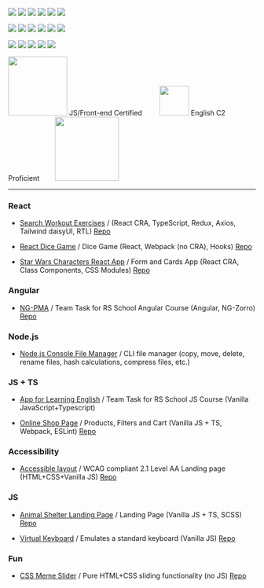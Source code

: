 
  <img src="https://img.shields.io/badge/JavaScript-323330?style=for-the-badge&logo=javascript&logoColor=F7DF1E">   <img src="https://img.shields.io/badge/TypeScript-007ACC?style=for-the-badge&logo=typescript&logoColor=white">   <img src="https://img.shields.io/badge/Angular-DD0031?style=for-the-badge&logo=angular&logoColor=white">    <img src="https://img.shields.io/badge/React-20232A?style=for-the-badge&logo=react&logoColor=61DAFB"> <img src="https://img.shields.io/badge/Redux-593D88?style=for-the-badge&logo=redux&logoColor=white">  <img src="https://img.shields.io/badge/testing%20library-323330?style=for-the-badge&logo=testing-library&logoColor=red">  
  
  
 <img src="https://img.shields.io/badge/HTML5-E34F26?style=for-the-badge&logo=html5&logoColor=white">     <img src="https://img.shields.io/badge/CSS3-1572B6?style=for-the-badge&logo=css3&logoColor=white">     <img src="https://img.shields.io/badge/Sass-CC6699?style=for-the-badge&logo=sass&logoColor=white">     <img src="https://img.shields.io/badge/Tailwind_CSS-38B2AC?style=for-the-badge&logo=tailwind-css&logoColor=white">     <img src="https://img.shields.io/badge/material%20design-757575?style=for-the-badge&logo=material%20design&logoColor=white">     <img src="https://img.shields.io/badge/Ant%20Design-1890FF?style=for-the-badge&logo=antdesign&logoColor=white">
  
 <img src="https://img.shields.io/badge/VSCode-0078D4?style=for-the-badge&logo=visual%20studio%20code&logoColor=white">    <img src="https://img.shields.io/badge/eslint-3A33D1?style=for-the-badge&logo=eslint&logoColor=white"> <img src="https://img.shields.io/badge/prettier-1A2C34?style=for-the-badge&logo=prettier&logoColor=F7BA3E">       <img src="https://img.shields.io/badge/webpack-1572B6?style=for-the-badge&logo=webpack&logoColor=white">  <img src="https://img.shields.io/badge/npm-DD0031?style=for-the-badge&logo=npm&logoColor=white">
 
 
 
[<img src="https://rs.school/images/rs_school.svg" width="120">](https://rs.school/js/)  JS/Front-end Certified &nbsp; &nbsp; &nbsp; &nbsp; [<img src="https://user-images.githubusercontent.com/99475472/217828159-34f5c637-ac5d-417f-a989-87c631dbf53a.png" width="60">](https://www.efset.org/ef-set-50/) English C2 Proficient &nbsp; &nbsp; &nbsp; &nbsp;[<img src="https://user-images.githubusercontent.com/99475472/232998461-fd9342ae-ba60-4a77-b9ed-041d6cc8d86e.png" width="130">](https://yandex.ru/yaintern/algorithm-training)

-----------------

 
 ### React
 
 
* [Search Workout Exercises](https://awesomesportsapp.netlify.app/) /  (React CRA, TypeScript, Redux, Axios, Tailwind daisyUI, RTL) [Repo](https://github.com/022022/rapid-api-app)

* [React Dice Game](https://022022.github.io/React-Dice-Game/) / Dice Game (React,  Webpack (no CRA), Hooks) [Repo](https://github.com/022022/React-Dice-Game)

* [Star Wars Characters React App](https://character-cards-five.vercel.app/) / Form and Cards App (React CRA, Class Components, CSS Modules) [Repo](https://github.com/022022/character-cards) 
 
 
 ### Angular

* [NG-PMA](https://ng-pma.netlify.app/welcome) / Team Task for RS School Angular Course (Angular, NG-Zorro) [Repo](https://github.com/ThorsAngerVaNeT/project-management-app)


 ### Node.js

* [Node.js Console File Manager](https://github.com/022022/nodejs-file-manager) / CLI file manager (copy, move, delete, rename files, hash calculations, compress files, etc.)


 ### JS + TS

* [App for Learning English](https://github.com/AnastasiaLL/rslang/tree/develop) / Team Task for RS School JS Course (Vanilla JavaScript+Typescript)

* [Online Shop Page](https://022022.github.io/Online-Store/) / Products, Filters and Cart (Vanilla JS + TS, Webpack, ESLint) [Repo](https://github.com/022022/Online-Store)


 ### Accessibility
 
* [Accessible layout](https://022022.github.io/accessible-app/) / WCAG compliant 2.1 Level AA Landing page (HTML+CSS+Vanilla JS) [Repo](https://github.com/022022/accessible-app)


 ### JS

* [Animal Shelter Landing Page](https://022022.github.io/Shelter/pages/main/index.html) / Landing Page (Vanilla JS + TS, SCSS) [Repo](https://github.com/022022/Shelter)

* [Virtual Keyboard](https://022022.github.io/virtual-keyboard/) / Emulates a standard keyboard (Vanilla JS) [Repo](https://github.com/022022/virtual-keyboard/tree/dev)


 ### Fun

* [CSS Meme Slider](https://022022.github.io/cssMemSlider/cssMemSlider/index.html) / Pure HTML+CSS sliding functionality (no JS) [Repo](https://github.com/022022/cssMemSlider/)


